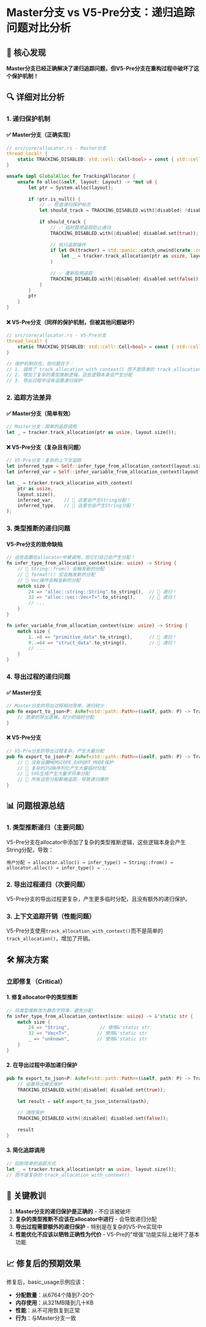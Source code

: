 # Master分支 vs V5-Pre分支：递归追踪问题对比分析

## 🎯 核心发现

**Master分支已经正确解决了递归追踪问题，但V5-Pre分支在重构过程中破坏了这个保护机制！**

## 🔍 详细对比分析

### 1. 递归保护机制

#### ✅ Master分支（正确实现）
```rust
// src/core/allocator.rs - Master分支
thread_local! {
    static TRACKING_DISABLED: std::cell::Cell<bool> = const { std::cell::Cell::new(false) };
}

unsafe impl GlobalAlloc for TrackingAllocator {
    unsafe fn alloc(&self, layout: Layout) -> *mut u8 {
        let ptr = System.alloc(layout);
        
        if !ptr.is_null() {
            // ✅ 检查递归保护标志
            let should_track = TRACKING_DISABLED.with(|disabled| !disabled.get());
            
            if should_track {
                // ✅ 临时禁用追踪防止递归
                TRACKING_DISABLED.with(|disabled| disabled.set(true));
                
                // 执行追踪操作
                if let Ok(tracker) = std::panic::catch_unwind(crate::core::tracker::get_global_tracker) {
                    let _ = tracker.track_allocation(ptr as usize, layout.size());
                }
                
                // ✅ 重新启用追踪
                TRACKING_DISABLED.with(|disabled| disabled.set(false));
            }
        }
        ptr
    }
}
```

#### ❌ V5-Pre分支（同样的保护机制，但被其他问题破坏）
```rust
// src/core/allocator.rs - V5-Pre分支
thread_local! {
    static TRACKING_DISABLED: std::cell::Cell<bool> = const { std::cell::Cell::new(false) };
}

// 保护机制存在，但问题在于：
// 1. 调用了 track_allocation_with_context() 而不是简单的 track_allocation()
// 2. 增加了复杂的类型推断逻辑，这些逻辑本身会产生分配
// 3. 导出过程中没有设置递归保护
```

### 2. 追踪方法差异

#### ✅ Master分支（简单有效）
```rust
// Master分支：简单的追踪调用
let _ = tracker.track_allocation(ptr as usize, layout.size());
```

#### ❌ V5-Pre分支（复杂且有问题）
```rust
// V5-Pre分支：复杂的上下文追踪
let inferred_type = Self::infer_type_from_allocation_context(layout.size());
let inferred_var = Self::infer_variable_from_allocation_context(layout.size());

let _ = tracker.track_allocation_with_context(
    ptr as usize,
    layout.size(),
    inferred_var,    // 🚨 这里会产生String分配！
    inferred_type,   // 🚨 这里也会产生String分配！
);
```

### 3. 类型推断的递归问题

#### V5-Pre分支的致命缺陷
```rust
// 这些函数在allocator中被调用，但它们自己会产生分配！
fn infer_type_from_allocation_context(size: usize) -> String {
    // 🚨 String::from() 会触发新的分配
    // 🚨 format!() 宏会触发新的分配
    // 🚨 Vec操作会触发新的分配
    match size {
        24 => "alloc::string::String".to_string(),  // 🚨 递归！
        32 => "alloc::vec::Vec<T>".to_string(),     // 🚨 递归！
        // ...
    }
}

fn infer_variable_from_allocation_context(size: usize) -> String {
    match size {
        1..=8 => "primitive_data".to_string(),      // 🚨 递归！
        9..=64 => "struct_data".to_string(),        // 🚨 递归！
        // ...
    }
}
```

### 4. 导出过程的递归问题

#### ✅ Master分支
```rust
// Master分支的导出过程相对简单，递归较少
pub fn export_to_json<P: AsRef<std::path::Path>>(&self, path: P) -> TrackingResult<()> {
    // 简单的导出逻辑，较少的临时分配
}
```

#### ❌ V5-Pre分支
```rust
// V5-Pre分支的导出过程复杂，产生大量分配
pub fn export_to_json<P: AsRef<std::path::Path>>(&self, path: P) -> TrackingResult<()> {
    // 🚨 没有设置MEMSCOPE_EXPORT_MODE保护
    // 🚨 复杂的JSON序列化产生大量临时分配
    // 🚨 SVG生成产生大量字符串分配
    // 🚨 所有这些分配都被追踪，导致递归爆炸
}
```

## 📊 问题根源总结

### 1. **类型推断递归**（主要问题）
V5-Pre分支在allocator中添加了复杂的类型推断逻辑，这些逻辑本身会产生String分配，导致：
```
用户分配 → allocator.alloc() → infer_type() → String::from() → allocator.alloc() → infer_type() → ...
```

### 2. **导出过程递归**（次要问题）
V5-Pre分支的导出过程更复杂，产生更多临时分配，且没有额外的递归保护。

### 3. **上下文追踪开销**（性能问题）
V5-Pre分支使用`track_allocation_with_context()`而不是简单的`track_allocation()`，增加了开销。

## 🛠️ 解决方案

### 立即修复（Critical）

#### 1. 修复allocator中的类型推断
```rust
// 将类型推断改为静态字符串，避免分配
fn infer_type_from_allocation_context(size: usize) -> &'static str {
    match size {
        24 => "String",           // 使用&'static str
        32 => "Vec<T>",          // 使用&'static str
        _ => "unknown",          // 使用&'static str
    }
}
```

#### 2. 在导出过程中添加递归保护
```rust
pub fn export_to_json<P: AsRef<std::path::Path>>(&self, path: P) -> TrackingResult<()> {
    // 设置导出模式保护
    TRACKING_DISABLED.with(|disabled| disabled.set(true));
    
    let result = self.export_to_json_internal(path);
    
    // 清除保护
    TRACKING_DISABLED.with(|disabled| disabled.set(false));
    
    result
}
```

#### 3. 简化追踪调用
```rust
// 回到简单的追踪方式
let _ = tracker.track_allocation(ptr as usize, layout.size());
// 而不是复杂的 track_allocation_with_context()
```

## 🎯 关键教训

1. **Master分支的递归保护是正确的** - 不应该被破坏
2. **复杂的类型推断不应该在allocator中进行** - 会导致递归分配
3. **导出过程需要额外的递归保护** - 特别是在复杂的V5-Pre实现中
4. **性能优化不应该以牺牲正确性为代价** - V5-Pre的"增强"功能实际上破坏了基本功能

## 📈 修复后的预期效果

修复后，basic_usage示例应该：
- **分配数量**：从6764个降到7-20个
- **内存使用**：从321MB降到几十KB  
- **性能**：从不可用恢复到正常
- **行为**：与Master分支一致